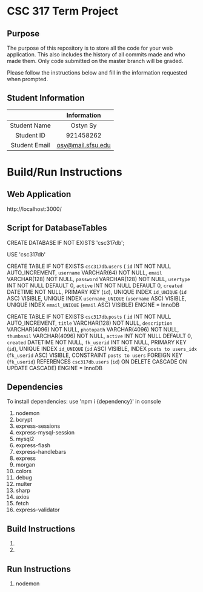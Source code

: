 # CSC 317 Term Project

## Purpose

The purpose of this repository is to store all the code for your web application. This also includes the history of all commits made and who made them. Only code submitted on the master branch will be graded.

Please follow the instructions below and fill in the information requested when prompted.

## Student Information

|               | Information   |
|:-------------:|:-------------:|
| Student Name  | Ostyn Sy      |
| Student ID    | 921458262     |
| Student Email | osy@mail.sfsu.edu    |



# Build/Run Instructions

## Web Application
http://localhost:3000/

## Script for DatabaseTables
CREATE DATABASE IF NOT EXISTS 'csc317db';

USE 'csc317db'

CREATE TABLE IF NOT EXISTS `csc317db`.`users` (
  `id` INT NOT NULL AUTO_INCREMENT,
  `username` VARCHAR(64) NOT NULL,
  `email` VARCHAR(128) NOT NULL,
  `password` VARCHAR(128) NOT NULL,
  `usertype` INT NOT NULL DEFAULT 0,
  `active` INT NOT NULL DEFAULT 0,
  `created` DATETIME NOT NULL,
  PRIMARY KEY (`id`),
  UNIQUE INDEX `id_UNIQUE` (`id` ASC) VISIBLE,
  UNIQUE INDEX `username_UNIQUE` (`username` ASC) VISIBLE,
  UNIQUE INDEX `email_UNIQUE` (`email` ASC) VISIBLE)
ENGINE = InnoDB

CREATE TABLE IF NOT EXISTS `csc317db`.`posts` (
  `id` INT NOT NULL AUTO_INCREMENT,
  `title` VARCHAR(128) NOT NULL,
  `description` VARCHAR(4096) NOT NULL,
  `photopath` VARCHAR(4096) NOT NULL,
  `thumbnail` VARCHAR(4096) NOT NULL,
  `active` INT NOT NULL DEFAULT 0,
  `created` DATETIME NOT NULL,
  `fk_userid` INT NOT NULL,
  PRIMARY KEY (`id`),
  UNIQUE INDEX `id_UNIQUE` (`id` ASC) VISIBLE,
  INDEX `posts to users_idx` (`fk_userid` ASC) VISIBLE,
  CONSTRAINT `posts to users`
    FOREIGN KEY (`fk_userid`)
    REFERENCES `csc317db`.`users` (`id`)
    ON DELETE CASCADE
    ON UPDATE CASCADE)
ENGINE = InnoDB

## Dependencies
To install dependencies:
    use 'npm i {dependency}' in console
1. nodemon
2. bcrypt
3. express-sessions 
3. express-mysql-session
4. mysql2
5. express-flash
6. express-handlebars
7. express
8. morgan
9. colors
10. debug
11. multer
12. sharp
13. axios
14. fetch
15. express-validator

## Build Instructions
1. 
2. 

## Run Instructions
1. nodemon
